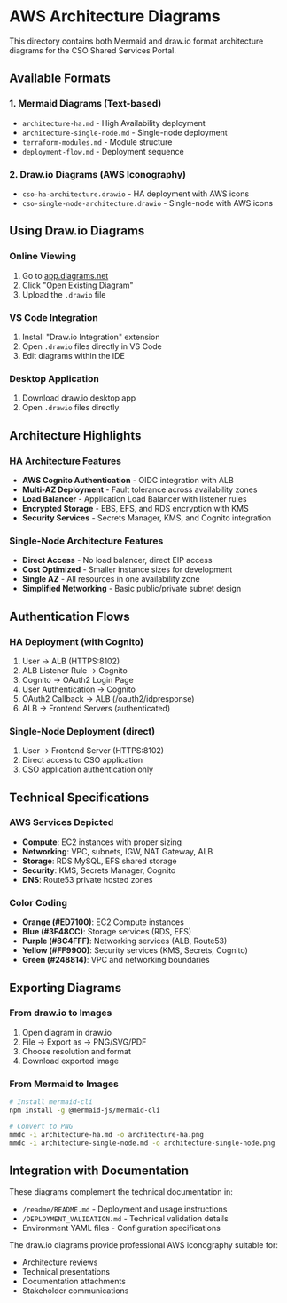 # AWS Architecture Diagrams

This directory contains both Mermaid and draw.io format architecture diagrams for the CSO Shared Services Portal.

## Available Formats

### 1. Mermaid Diagrams (Text-based)
- `architecture-ha.md` - High Availability deployment
- `architecture-single-node.md` - Single-node deployment  
- `terraform-modules.md` - Module structure
- `deployment-flow.md` - Deployment sequence

### 2. Draw.io Diagrams (AWS Iconography)
- `cso-ha-architecture.drawio` - HA deployment with AWS icons
- `cso-single-node-architecture.drawio` - Single-node with AWS icons

## Using Draw.io Diagrams

### Online Viewing
1. Go to [app.diagrams.net](https://app.diagrams.net)
2. Click "Open Existing Diagram"
3. Upload the `.drawio` file

### VS Code Integration
1. Install "Draw.io Integration" extension
2. Open `.drawio` files directly in VS Code
3. Edit diagrams within the IDE

### Desktop Application
1. Download draw.io desktop app
2. Open `.drawio` files directly

## Architecture Highlights

### HA Architecture Features
- **AWS Cognito Authentication** - OIDC integration with ALB
- **Multi-AZ Deployment** - Fault tolerance across availability zones
- **Load Balancer** - Application Load Balancer with listener rules
- **Encrypted Storage** - EBS, EFS, and RDS encryption with KMS
- **Security Services** - Secrets Manager, KMS, and Cognito integration

### Single-Node Architecture Features
- **Direct Access** - No load balancer, direct EIP access
- **Cost Optimized** - Smaller instance sizes for development
- **Single AZ** - All resources in one availability zone
- **Simplified Networking** - Basic public/private subnet design

## Authentication Flows

### HA Deployment (with Cognito)
1. User → ALB (HTTPS:8102)
2. ALB Listener Rule → Cognito
3. Cognito → OAuth2 Login Page
4. User Authentication → Cognito
5. OAuth2 Callback → ALB (/oauth2/idpresponse)
6. ALB → Frontend Servers (authenticated)

### Single-Node Deployment (direct)
1. User → Frontend Server (HTTPS:8102)
2. Direct access to CSO application
3. CSO application authentication only

## Technical Specifications

### AWS Services Depicted
- **Compute**: EC2 instances with proper sizing
- **Networking**: VPC, subnets, IGW, NAT Gateway, ALB
- **Storage**: RDS MySQL, EFS shared storage
- **Security**: KMS, Secrets Manager, Cognito
- **DNS**: Route53 private hosted zones

### Color Coding
- **Orange (#ED7100)**: EC2 Compute instances
- **Blue (#3F48CC)**: Storage services (RDS, EFS)
- **Purple (#8C4FFF)**: Networking services (ALB, Route53)
- **Yellow (#FF9900)**: Security services (KMS, Secrets, Cognito)
- **Green (#248814)**: VPC and networking boundaries

## Exporting Diagrams

### From draw.io to Images
1. Open diagram in draw.io
2. File → Export as → PNG/SVG/PDF
3. Choose resolution and format
4. Download exported image

### From Mermaid to Images
```bash
# Install mermaid-cli
npm install -g @mermaid-js/mermaid-cli

# Convert to PNG
mmdc -i architecture-ha.md -o architecture-ha.png
mmdc -i architecture-single-node.md -o architecture-single-node.png
```

## Integration with Documentation

These diagrams complement the technical documentation in:
- `/readme/README.md` - Deployment and usage instructions
- `/DEPLOYMENT_VALIDATION.md` - Technical validation details
- Environment YAML files - Configuration specifications

The draw.io diagrams provide professional AWS iconography suitable for:
- Architecture reviews
- Technical presentations  
- Documentation attachments
- Stakeholder communications